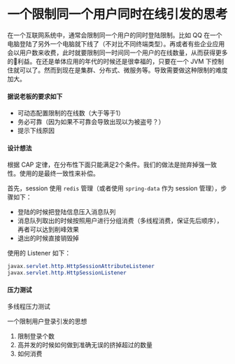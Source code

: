 # 一个限制同一个用户同时在线引发的思考
在一个互联网系统中，通常会限制同一个用户的同时登陆限制。比如 QQ 在一个电脑登陆了另外一个电脑就下线了（不对比不同终端类型）。再或者有些企业应用会以用户数来收费，此时就要限制同一时间同一个用户的在线数量，从而获得更多的利益。在还是单体应用的年代的时候还是很幸福的，只要在一个 JVM 下控制住就可以了。然而到现在是集群、分布式、微服务等。导致需要做这种限制的难度加大。


#### 据说老板的要求如下

* 可动态配置限制的在线数（大于等于1）
* 务必可靠（因为如果不可靠会导致出现以为被盗号？）
* 提示下线原因

#### 设计想法
根据 CAP 定律，在分布性下面只能满足2个条件。我们的做法是抛弃掉强一致性。使用的是最终一致性来补偿。

首先，session 使用 `redis` 管理（或者使用 `spring-data` 作为 session 管理），步骤如下：

* 登陆的时候把登陆信息压入消息队列
* 消息队列取出的时候按照用户进行分组消费（多线程消费，保证先后顺序），再者可以达到削峰效果
* 退出的时候直接销毁掉


使用的 Listener 如下：

```java
javax.servlet.http.HttpSessionAttributeListener
javax.servlet.http.HttpSessionListener
```

#### 压力测试
多线程压力测试


一个限制用户登录引发的思想
1. 限制登录个数
2. 高并发的时候如何做到准确无误的挤掉超过的数量
3. 如何消费


